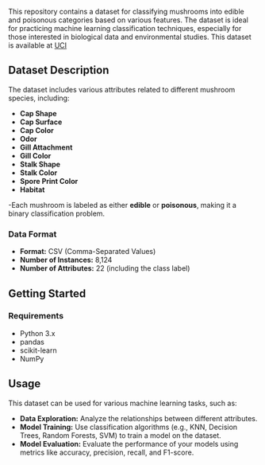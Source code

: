 This repository contains a dataset for classifying mushrooms into edible and poisonous categories based on various features. The dataset is ideal for practicing machine learning classification techniques, especially for those interested in biological data and environmental studies. This dataset is available at [UCI](https://archive.ics.uci.edu/dataset/73/mushroom)
## Dataset Description
The dataset includes various attributes related to different mushroom species, including:
- **Cap Shape**
- **Cap Surface**
- **Cap Color**
- **Odor**
- **Gill Attachment**
- **Gill Color**
- **Stalk Shape**
- **Stalk Color**
- **Spore Print Color**
- **Habitat**

-Each mushroom is labeled as either **edible** or **poisonous**, making it a binary classification problem.
### Data Format
- **Format:** CSV (Comma-Separated Values)
- **Number of Instances:** 8,124
- **Number of Attributes:** 22 (including the class label)
## Getting Started
### Requirements
- Python 3.x
- pandas
- scikit-learn
- NumPy
## Usage
This dataset can be used for various machine learning tasks, such as:
- **Data Exploration:** Analyze the relationships between different attributes.
- **Model Training:** Use classification algorithms (e.g., KNN, Decision Trees, Random Forests, SVM) to train a model on the dataset.
- **Model Evaluation:** Evaluate the performance of your models using metrics like accuracy, precision, recall, and F1-score.
